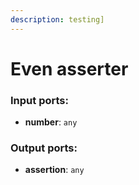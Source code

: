 ```yaml
---
description: testing]
---
```


# Even asserter

### Input ports:

* __number__: `any`

### Output ports:

* __assertion__: `any`

